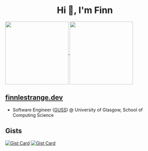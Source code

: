 <h1 align="center">Hi 👋, I'm Finn</h1>

<a href="https://github.com/finnlestrange">
  <img height=200 align="center" src="https://github-readme-stats.vercel.app/api?username=finnlestrange&show_icons=true&theme=dark&rank_icon=github&ring_color=79FF97&include_all_commits=true&bg_color=00000000" />
</a>
<a href="https://github.com/finnlestrange">
  <img height=200 align="center" src="https://github-readme-stats.vercel.app/api/top-langs?username=finnlestrange&show_icons=true&theme=dark&bg_color=00000000&layout=compact&langs_count=8&card_width=320" />
</a>


## [finnlestrange.dev](https://finnlestrange.dev)

- Software Engineer ([GUSS](https://guss.org.uk/)) @ University of Glasgow, School of Computing Science

## Gists
[![Gist Card](https://github-readme-stats.vercel.app/api/gist?id=c092e62a5c6197189cbe08e9666bc2c0&show_owner=true&theme=dark&bg_color=00000000)](https://gist.github.com/finnlestrange/c092e62a5c6197189cbe08e9666bc2c0/) [![Gist Card](https://github-readme-stats.vercel.app/api/gist?id=5a1d8465c094678b9f87c65198d41cf1&show_owner=true&theme=dark&bg_color=00000000)](https://gist.github.com/finnlestrange/5a1d8465c094678b9f87c65198d41cf1/)
